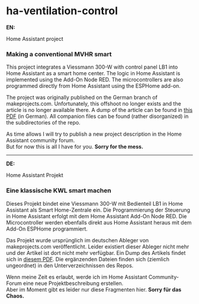 # ha-ventilation-control

**EN:**

Home Assistant project

### Making a conventional MVHR smart

This project integrates a Viessmann 300-W with control panel LB1 into Home Assistant as a smart home center. The logic in Home Assistant is implemented using the Add-On Node RED. The microcontrollers are also programmed directly from Home Assistant using the ESPHome add-on.

The project was originally published on the German branch of makeprojects.com. Unfortunately, this offshoot no longer exists and the article is no longer available there. A dump of the article can be found in [this PDF](Die%20klassische%20KWL%20wird%20smart!%20_%20Make_%20Projects%20De.pdf) (in German). All companion files can be found (rather disorganized) in the subdirectories of the repo. 

As time allows I will try to publish a new project description in the Home Assistant community forum.  
But for now this is all I have for you. **Sorry for the mess.**


----
**DE:**

Home Assistant Projekt

### Eine klassische KWL smart machen

Dieses Projekt bindet eine Viessmann 300-W mit Bedienteil LB1 in Home Assistant als Smart Home-Zentrale ein. Die Programmierung der Steuerung in Home Assistant erfolgt mit dem Home Assistant Add-On Node RED. Die Microcontroller werden ebenfalls direkt aus Home Assistant heraus mit dem Add-On ESPHome programmiert.

Das Projekt wurde ursprünglich im deutschen Ableger von makeprojects.com veröffentlicht. Leider existiert dieser Ableger nicht mehr und der Artikel ist dort nicht mehr verfügbar. Ein Dump des Artikels findet sich in [diesem PDF](Die%20klassische%20KWL%20wird%20smart!%20_%20Make_%20Projects%20De.pdf). Die ergänzenden Dateien finden sich (ziemlich ungeordnet) in den Unterverzeichnissen des Repos. 

Wenn meine Zeit es erlaubt, werde ich im Home Assistant Community-Forum eine neue Projektbeschreibung erstellen.  
Aber im Moment gibt es leider nur diese Fragmenten hier. **Sorry für das Chaos.**

